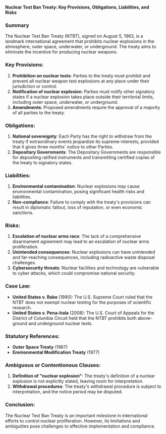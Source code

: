 **Nuclear Test Ban Treaty: Key Provisions, Obligations, Liabilities, and Risks**

### **Summary**

The Nuclear Test Ban Treaty (NTBT), signed on August 5, 1963, is a landmark international agreement that prohibits nuclear explosions in the atmosphere, outer space, underwater, or underground. The treaty aims to eliminate the incentive for producing nuclear weapons.

### **Key Provisions:**

1. **Prohibition on nuclear tests**: Parties to the treaty must prohibit and prevent all nuclear weapon test explosions at any place under their jurisdiction or control.
2. **Notification of nuclear explosion**: Parties must notify other signatory states if a nuclear explosion takes place outside their territorial limits, including outer space, underwater, or underground.
3. **Amendments**: Proposed amendments require the approval of a majority of all parties to the treaty.

### **Obligations:**

1. **National sovereignty**: Each Party has the right to withdraw from the treaty if extraordinary events jeopardize its supreme interests, provided that it gives three months' notice to other Parties.
2. **Depositary Governments**: The Depositary Governments are responsible for depositing ratified instruments and transmitting certified copies of the treaty to signatory states.

### **Liabilities:**

1. **Environmental contamination**: Nuclear explosions may cause environmental contamination, posing significant health risks and liabilities.
2. **Non-compliance**: Failure to comply with the treaty's provisions can result in diplomatic fallout, loss of reputation, or even economic sanctions.

### **Risks:**

1. **Escalation of nuclear arms race**: The lack of a comprehensive disarmament agreement may lead to an escalation of nuclear arms proliferation.
2. **Unintended consequences**: Nuclear explosions can have unintended and far-reaching consequences, including radioactive waste disposal challenges.
3. **Cybersecurity threats**: Nuclear facilities and technology are vulnerable to cyber attacks, which could compromise national security.

### **Case Law:**

* **United States v. Rabe** (1990): The U.S. Supreme Court ruled that the NTBT does not exempt nuclear testing for the purposes of scientific research.
* **United States v. Pena-Irala** (2008): The U.S. Court of Appeals for the District of Columbia Circuit held that the NTBT prohibits both above-ground and underground nuclear tests.

### **Statutory References:**

* **Outer Space Treaty** (1967)
* **Environmental Modification Treaty** (1977)

### **Ambiguous or Contentionous Clauses:**

1. **Definition of "nuclear explosion"**: The treaty's definition of a nuclear explosion is not explicitly stated, leaving room for interpretation.
2. **Withdrawal procedures**: The treaty's withdrawal procedure is subject to interpretation, and the notice period may be disputed.

### **Conclusion:**

The Nuclear Test Ban Treaty is an important milestone in international efforts to control nuclear proliferation. However, its limitations and ambiguities pose challenges to effective implementation and compliance.
